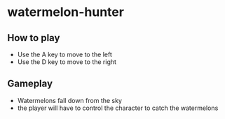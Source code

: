 # watermelon-hunter

## How to play
- Use the A key to move to the left
- Use the D key to move to the right

## Gameplay
- Watermelons fall down from the sky
- the player will have to control the character to catch the watermelons